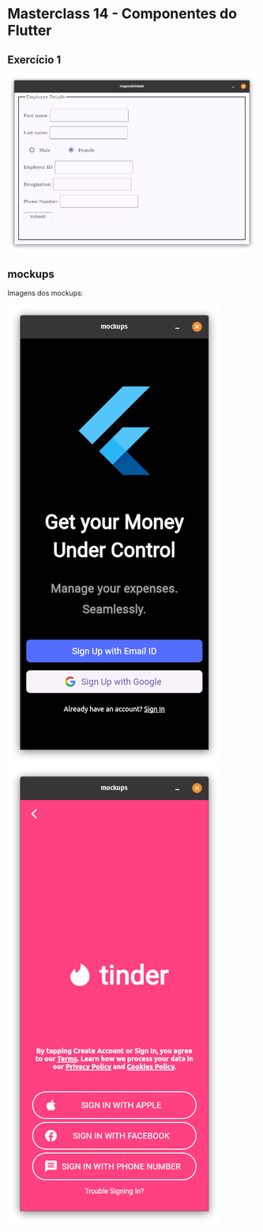 # Masterclass 14 - Componentes do Flutter

## Exercício 1
![Formulário](https://github.com/rudsonalves/mc_14_componentes_do_flutter/blob/master/exercicio_1/assets/pictures/Screenshot_2.png)

## mockups

Imagens dos mockups:

![Get your Money](https://github.com/rudsonalves/mc_14_componentes_do_flutter/blob/master/mockups/assets/pictures/Screenshot_1.png)
![tinder](https://github.com/rudsonalves/mc_14_componentes_do_flutter/blob/master/mockups/assets/pictures/Screenshot_2.png)
